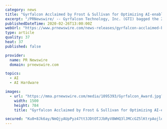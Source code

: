 ```yaml
---
category: news
title: "Gyrfalcon Acclaimed by Frost & Sullivan for Optimizing AI-enabled Solutions with AI Accelerator Chipsets"
excerpt: "/PRNewswire/ -- Gyrfalcon Technology, Inc. (GTI) bagged the 2019 North American AI Accelerator Chips New Product Innovation Award at Frost &"
publishedDateTime: 2020-02-26T13:00:00Z
webUrl: "https://www.prnewswire.com/news-releases/gyrfalcon-acclaimed-by-frost--sullivan-for-optimizing-ai-enabled-solutions-with-ai-accelerator-chipsets-301011400.html"
type: article
quality: 37
heat: 37
published: false

provider:
  name: PR Newswire
  domain: prnewswire.com

topics:
  - AI
  - AI Hardware

images:
  - url: "https://mma.prnewswire.com/media/1095393/Gyrfalcon_Award.jpg?p=facebook"
    width: 1500
    height: 784
    title: "Gyrfalcon Acclaimed by Frost & Sullivan for Optimizing AI-enabled Solutions with AI Accelerator Chipsets"

secured: "Ku0+8Jk6ay/NmQjyAUpPyz47tt3JDtOTJJbRyV8WHQ3lJMCcGZ5lKtrpAojlong1AcaE2q6G73tn3Grep0fH/aAvAsbI77Lapu1RA897pzDK8oiNBpjFC+5qwcfLKVm7TR8tjiSKrkq/RuzR8yscFJz1ICP3R4XwvPwi8v/RkkaLM2+gfVgzaC8D67fST4Afv8AHRVxnklcaXirNWu0zrFhgwmztInGsuQzH+MdVXtptQUamQICs32jTi2ecuKVJIQaxsvRJQwsLmQsSZ5fCyvwFpzoBm+ECrFp8+edlLGvoHnAZknAHlqR6w03Edyaz;2ZJsTr6FKPC23Tje+Jvb/w=="
---
```


